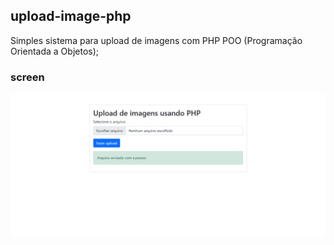 ## upload-image-php
Simples sistema para upload de imagens com PHP POO (Programação Orientada a Objetos);

### screen
![screen](screen.png)
